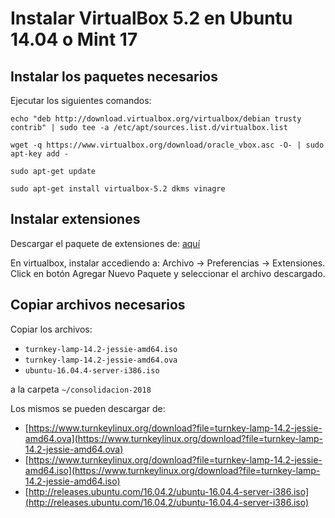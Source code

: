 # Instalar VirtualBox 5.2 en Ubuntu 14.04 o Mint 17

## Instalar los paquetes necesarios

Ejecutar los siguientes  comandos:

```
echo "deb http://download.virtualbox.org/virtualbox/debian trusty contrib" | sudo tee -a /etc/apt/sources.list.d/virtualbox.list
```

```
wget -q https://www.virtualbox.org/download/oracle_vbox.asc -O- | sudo apt-key add -
```

```
sudo apt-get update
```

```
sudo apt-get install virtualbox-5.2 dkms vinagre
```

## Instalar extensiones

Descargar el paquete de extensiones de: [aquí](https://download.virtualbox.org/virtualbox/5.2.8/Oracle_VM_VirtualBox_Extension_Pack-5.2.8.vbox-extpack)

En virtualbox, instalar accediendo a: Archivo -> Preferencias -> Extensiones.
Click en botón Agregar Nuevo Paquete y seleccionar el archivo descargado.

## Copiar archivos necesarios

Copiar los archivos:

* `turnkey-lamp-14.2-jessie-amd64.iso`
* `turnkey-lamp-14.2-jessie-amd64.ova`
* `ubuntu-16.04.4-server-i386.iso`

a la carpeta `~/consolidacion-2018`

Los mismos se pueden descargar de:

* [https://www.turnkeylinux.org/download?file=turnkey-lamp-14.2-jessie-amd64.ova](https://www.turnkeylinux.org/download?file=turnkey-lamp-14.2-jessie-amd64.ova)
* [https://www.turnkeylinux.org/download?file=turnkey-lamp-14.2-jessie-amd64.iso](https://www.turnkeylinux.org/download?file=turnkey-lamp-14.2-jessie-amd64.iso)
* [http://releases.ubuntu.com/16.04.2/ubuntu-16.04.4-server-i386.iso](http://releases.ubuntu.com/16.04.2/ubuntu-16.04.4-server-i386.iso)
